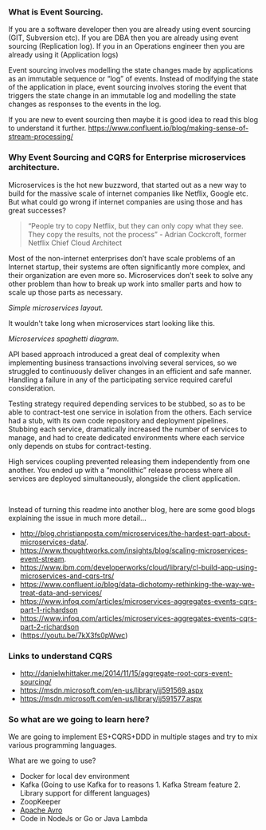 ### What is Event Sourcing.
If you are a software developer then you are already using event sourcing (GIT, Subversion etc).  If you are DBA then you are already using event sourcing (Replication log). If you in an Operations engineer then you are already using it (Application logs)

Event sourcing involves modelling the state changes made by applications as an immutable sequence or “log” of events. Instead of modifying the state of the application in place, event sourcing involves storing the event that triggers the state change in an immutable log and modelling the state changes as responses to the events in the log.

If you are new to event sourcing then maybe it is good idea to read this blog to understand it further. https://www.confluent.io/blog/making-sense-of-stream-processing/


### Why Event Sourcing and CQRS for Enterprise microservices architecture.

Microservices is the hot new buzzword, that started out as a new way to build for the massive scale of internet companies like Netflix, Google etc. But what could go wrong if internet companies are using those and has great successes? 

>“People try to copy Netflix, but they can only copy what they see. They copy the results, not the process” - Adrian Cockcroft, former Netflix Chief Cloud Architect

Most of the non-internet enterprises don’t have scale problems of an Internet startup, their systems are often significantly more complex, and their organization are even more so. Microservices don’t seek to solve any other problem than how to break up work into smaller parts and how to scale up those parts as necessary.  



*Simple microservices layout.* 
 

It wouldn't take long when microservices start looking like this. 


*Microservices spaghetti diagram.*

API based approach introduced a great deal of complexity when implementing business transactions involving several services, so we struggled to continuously deliver changes in an efficient and safe manner. Handling a failure in any of the participating service required careful consideration.

Testing strategy required depending services to be stubbed, so as to be able to contract-test one service in isolation from the others. Each service had a stub, with its own code repository and deployment pipelines. Stubbing each service, dramatically increased the number of services to manage, and had to create dedicated environments where each service only depends on stubs for contract-testing.

High services coupling prevented releasing them independently from one another. You ended up with a “monolithic” release process where all services are deployed simultaneously, alongside the client application.


​


Instead of turning this readme into another blog, here are some good blogs explaining the issue in much more detail...
* http://blog.christianposta.com/microservices/the-hardest-part-about-microservices-data/. ​
* https://www.thoughtworks.com/insights/blog/scaling-microservices-event-stream. 
* https://www.ibm.com/developerworks/cloud/library/cl-build-app-using-microservices-and-cqrs-trs/
* https://www.confluent.io/blog/data-dichotomy-rethinking-the-way-we-treat-data-and-services/
* https://www.infoq.com/articles/microservices-aggregates-events-cqrs-part-1-richardson
* https://www.infoq.com/articles/microservices-aggregates-events-cqrs-part-2-richardson
* (https://youtu.be/7kX3fs0pWwc)


### Links to understand CQRS
* http://danielwhittaker.me/2014/11/15/aggregate-root-cqrs-event-sourcing/
* https://msdn.microsoft.com/en-us/library/jj591569.aspx
* https://msdn.microsoft.com/en-us/library/jj591577.aspx



### So what are we going to learn here? 

We are going to implement ES+CQRS+DDD in multiple stages and try to mix various programming languages.


What are we going to use? 
* Docker for local dev environment
* Kafka (Going to use Kafka for to reasons 1. Kafka Stream feature 2. Library support for different languages)
* ZoopKeeper 
* [Apache Avro](https://github.com/confluentinc/schema-registry)
* Code in NodeJs or Go or Java Lambda




